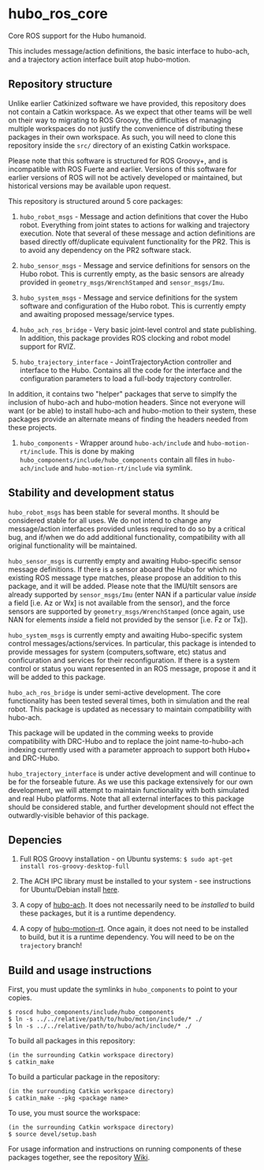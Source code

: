 hubo_ros_core
=============

Core ROS support for the Hubo humanoid.

This includes message/action definitions, the basic interface to hubo-ach, and a trajectory action interface built atop hubo-motion.

Repository structure
--------------------
Unlike earlier Catkinized software we have provided, this repository does not contain a Catkin workspace. As we expect that other teams will be well on their way to migrating to ROS Groovy, the difficulties of managing multiple workspaces do not justify the convenience of distributing these packages in their own workspace. As such, you will need to clone this repository inside the `src/` directory of an existing Catkin workspace.

Please note that this software is structured for ROS Groovy+, and is incompatible with ROS Fuerte and earlier. Versions of this software for earlier versions of ROS will not be actively developed or maintained, but historical versions may be available upon request.

This repository is structured around 5 core packages:

1.  `hubo_robot_msgs` - Message and action definitions that cover the Hubo robot. Everything from joint states to actions for walking and trajectory execution. Note that several of these message and action definitions are based directly off/duplicate equivalent functionality for the PR2. This is to avoid any dependency on the PR2 software stack.

2.  `hubo_sensor_msgs` - Message and service definitions for sensors on the Hubo robot. This is currently empty, as the basic sensors are already provided in `geometry_msgs/WrenchStamped` and `sensor_msgs/Imu`.

3.  `hubo_system_msgs` - Message and service definitions for the system software and configuration of the Hubo robot. This is currently empty and awaiting proposed message/service types.

3.  `hubo_ach_ros_bridge` - Very basic joint-level control and state publishing. In addition, this package provides ROS clocking and robot model support for RVIZ.

4.  `hubo_trajectory_interface` - JointTrajectoryAction controller and interface to the Hubo. Contains all the code for the interface and the configuration parameters to load a full-body trajectory controller.

In addition, it contains two "helper" packages that serve to simplfy the inclusion of hubo-ach and hubo-motion headers. Since not everyone will want (or be able) to install hubo-ach and hubo-motion to their system, these packages provide an alternate means of finding the headers needed from these projects.

1.  `hubo_components` - Wrapper around `hubo-ach/include` and `hubo-motion-rt/include`. This is done by making `hubo_components/include/hubo_components` contain all files in `hubo-ach/include` and `hubo-motion-rt/include` via symlink.

Stability and development status
--------------------------------
`hubo_robot_msgs` has been stable for several months. It should be considered stable for all uses. We do not intend to change any message/action interfaces provided unless required to do so by a critical bug, and if/when we do add additional functionality, compatibility with all original functionality will be maintained.

`hubo_sensor_msgs` is currently empty and awaiting Hubo-specific sensor message definitions. If there is a sensor aboard the Hubo for which no existing ROS message type matches, please propose an addition to this package, and it will be added. Please note that the IMU/tilt sensors are already supported by `sensor_msgs/Imu` (enter NAN if a particular value *inside* a field [i.e. Az or Wx] is not available from the sensor), and the force sensors are supported by `geometry_msgs/WrenchStamped` (once again, use NAN for elements *inside* a field not provided by the sensor [i.e. Fz or Tx]).

`hubo_system_msgs` is currently empty and awaiting Hubo-specific system control messages/actions/services. In particular, this package is intended to provide messages for system (computers,software, etc) status and conficuration and services for their reconfiguration. If there is a system control or status you want represented in an ROS message, propose it and it will be added to this package.

`hubo_ach_ros_bridge` is under semi-active development. The core functionality has been tested several times, both in simulation and the real robot. This package is updated as necessary to maintain compatibility with hubo-ach.

This package will be updated in the comming weeks to provide compatibility with DRC-Hubo and to replace the joint name-to-hubo-ach indexing currently used with a parameter approach to support both Hubo+ and DRC-Hubo.

`hubo_trajectory_interface` is under active development and will continue to be for the forseable future. As we use this package extensively for our own development, we will attempt to maintain functionality with both simulated and real Hubo platforms. Note that all external interfaces to this package should be considered stable, and further development should not effect the outwardly-visible behavior of this package.

Depencies
---------
1.  Full ROS Groovy installation - on Ubuntu systems: `$ sudo apt-get install ros-groovy-desktop-full`

2.  The ACH IPC library must be installed to your system - see instructions for Ubuntu/Debian install [here](http://www.golems.org/projects/ach.html).

3.  A copy of [hubo-ach](https://github.com/hubo/hubo-ach). It does not necessarily need to be *installed* to build these packages, but it is a runtime dependency.

4.  A copy of [hubo-motion-rt](https://github.com/hubo/hubo-motion-rt). Once again, it does not need to be installed to build, but it is a runtime dependency. You will need to be on the `trajectory` branch!

Build and usage instructions
----------------------------
First, you must update the symlinks in `hubo_components` to point to your copies.
```
$ roscd hubo_components/include/hubo_components
$ ln -s ../../relative/path/to/hubo/motion/include/* ./
$ ln -s ../../relative/path/to/hubo/ach/include/* ./
```
To build all packages in this repository:

```
(in the surrounding Catkin workspace directory)
$ catkin_make
```
To build a particular package in the repository:

```
(in the surrounding Catkin workspace directory)
$ catkin_make --pkg <package name>
```
To use, you must source the workspace:

```
(in the surrounding Catkin workspace directory)
$ source devel/setup.bash
```

For usage information and instructions on running components of these packages together, see the repository [Wiki](https://github.com/WPI-ARC/hubo_ros_core/wiki).
